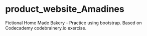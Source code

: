 # product_website_Amadines
Fictional Home Made Bakery - Practice using bootstrap.  Based on Codecademy codebrainery.io exercise.
